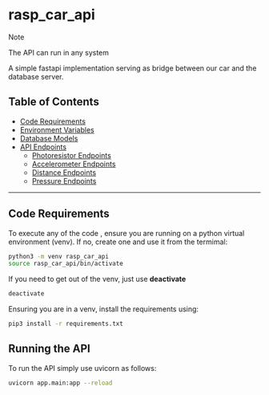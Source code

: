 # rasp_car_api
> [!NOTE]
> The API can run in any system

A simple fastapi implementation serving as bridge between our car and the database server. 

## Table of Contents

- [Code Requirements](#code-requirements)
- [Environment Variables](app/README.md#environment-variables)
- [Database Models](#database-models)
- [API Endpoints](#api-endpoints)
  - [Photoresistor Endpoints](#photoresistor-endpoints)
  - [Accelerometer Endpoints](#accelerometer-endpoints)
  - [Distance Endpoints](#distance-endpoints)
  - [Pressure Endpoints](#pressure-endpoints)

---

## Code Requirements 
To execute any of the code , ensure you are running on a python virtual environment (venv). If no, create one and use it from the termimal: 
```bash
python3 -m venv rasp_car_api
source rasp_car_api/bin/activate
```

If you need to get out of the venv, just use __deactivate__
```bash
deactivate
```

Ensuring you are in a venv, install the requirements using: 
```bash
pip3 install -r requirements.txt
```

## Running the API

To run the API simply use uvicorn as follows: 

```bash
uvicorn app.main:app --reload
```
